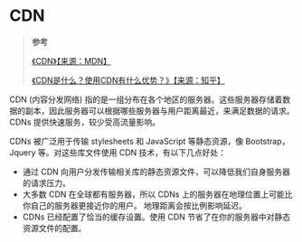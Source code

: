 <!--
 * @Author: yaohebin
 * @Date: 2021-02-01 17:40:53
 * @LastEditTime: 2022-06-16 08:50:02
 * @LastEditors: yaohebin
 * @Description: CDN
-->
# CDN

> **参考**
>
> [《CDN》【来源：MDN】](https://developer.mozilla.org/zh-CN/docs/Glossary/CDN)
>
> [《CDN是什么？使用CDN有什么优势？》【来源：知乎】](https://www.zhihu.com/question/36514327)

CDN (内容分发网络) 指的是一组分布在各个地区的服务器。这些服务器存储着数据的副本，因此服务器可以根据哪些服务器与用户距离最近，来满足数据的请求。 CDNs 提供快速服务，较少受高流量影响。

CDNs 被广泛用于传输 stylesheets 和 JavaScript 等静态资源，像 Bootstrap，Jquery 等。对这些库文件使用 CDN 技术，有以下几点好处：

- 通过 CDN 向用户分发传输相关库的静态资源文件，可以降低我们自身服务器的请求压力。
- 大多数 CDN 在全球都有服务器，所以 CDNs 上的服务器在地理位置上可能比你自己的服务器更接近你的用户。 地理距离会按比例影响延迟。
- CDNs 已经配置了恰当的缓存设置。使用 CDN 节省了在你的服务器中对静态资源文件的配置。
